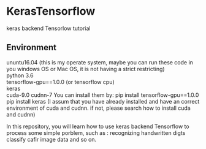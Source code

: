 # KerasTensorflow
keras backend Tensorlow tutorial

## Environment
  ununtu16.04 (this is my operate system, maybe you can run these code in you windows OS or Mac OS, 
  it is not having a strict restricting)<br/>
  python 3.6<br/>
  tensorflow-gpu==1.0.0 (or tensorflow cpu)<br/>
  keras<br/>
  cuda-9.0
  cudnn-7
You can install them by:
  pip install tensorflow-gpu==1.0.0
  pip install keras
  (I assum that you have already installed and have an correct environment of cuda and cudnn.
    if not, please search how to install cuda and cudnn)
  

In this repository, you will learn how to use keras backend Tensorflow to process some simple porblem,
such as :
  recognizing handwritten digts
  classify cafir image data
  and so on.
